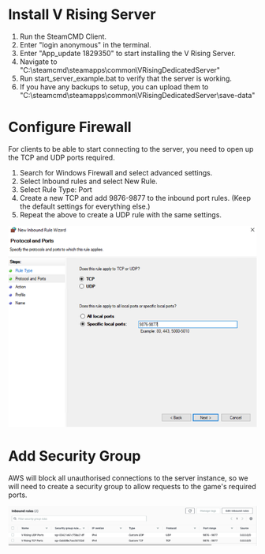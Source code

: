 # Install V Rising Server

1. Run the SteamCMD Client.
2. Enter "login anonymous" in the terminal.  
3. Enter "App_update 1829350" to start installing the V Rising Server.
4. Navigate to "C:\steamcmd\steamapps\common\VRisingDedicatedServer"
5. Run start_server_example.bat to verify that the server is working.
6. If you have any backups to setup, you can upload them to "C:\steamcmd\steamapps\common\VRisingDedicatedServer\save-data\"

# Configure Firewall
For clients to be able to start connecting to the server, you need to open up the TCP and UDP ports required.

1. Search for Windows Firewall and select advanced settings.  
2. Select Inbound rules and select New Rule.
3. Select Rule Type: Port
4. Create a new TCP and add 9876-9877 to the inbound port rules. (Keep the default settings for everything else.)
5. Repeat the above to create a UDP rule with the same settings.

![TCP Firewall Rule](screenshots/V%20Rising/TCP-Firewall-Rule.png)

# Add Security Group 
AWS will block all unauthorised connections to the server instance, so we will need to create a security group to allow requests to the game's required ports.

![V Rising Security Group](screenshots/V%20Rising/V-Rising-SG.png)

